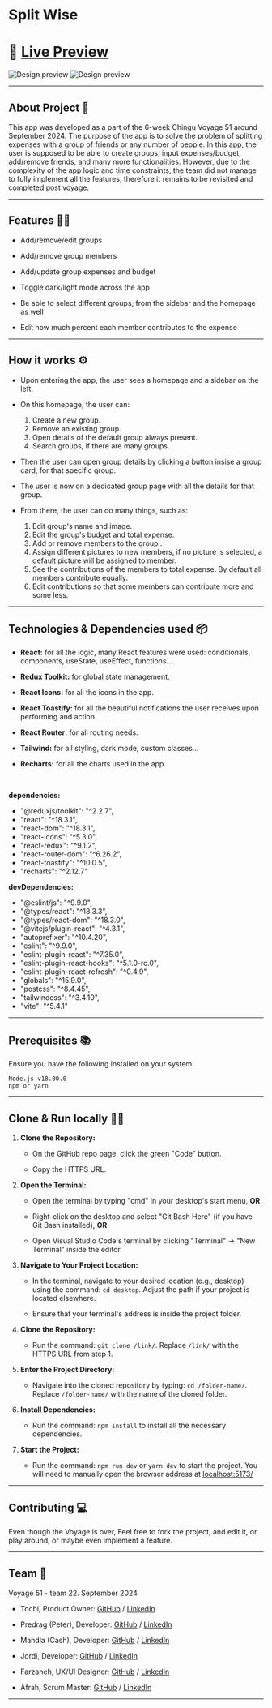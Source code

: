 # Split Wise

# 🔗 [Live Preview](https://gentle-kringle-dec3a4.netlify.app/)

![Design preview](/expense-splitter/src/assets/prev1.png)
![Design preview](/expense-splitter/src/assets/prev2.png)

---

## About Project 👋

This app was developed as a part of the 6-week Chingu Voyage 51 around September 2024. The purpose of the app is to solve the problem of splitting expenses with a group of friends or any number of people. In this app, the user is supposed to be able to create groups, input expenses/budget, add/remove friends, and many more functionalities. However, due to the complexity of the app logic and time constraints, the team did not manage to fully implement all the features, therefore it remains to be revisited and completed post voyage.

---

## Features 👨‍💻

- Add/remove/edit groups

- Add/remove group members

- Add/update group expenses and budget

- Toggle dark/light mode across the app

- Be able to select different groups, from the sidebar and the homepage as well

- Edit how much percent each member contributes to the expense

---

## How it works ⚙️

- Upon entering the app, the user sees a homepage and a sidebar on the left.

- On this homepage, the user can:

  1.  Create a new group.
  2.  Remove an existing group.
  3.  Open details of the default group always present.
  4.  Search groups, if there are many groups.

- Then the user can open group details by clicking a button insise a group card, for that specific group.

- The user is now on a dedicated group page with all the details for that group.

- From there, the user can do many things, such as:

  1.  Edit group's name and image.
  2.  Edit the group's budget and total expense.
  3.  Add or remove members to the group .
  4.  Assign different pictures to new members, if no picture is selected, a default picture will be assigned to member.
  5.  See the contributions of the members to total expense. By default all members contribute equally.
  6.  Edit contributions so that some members can contribute more and some less.

---

## Technologies & Dependencies used 📦

- **React:** for all the logic, many React features were used: conditionals, components, useState, useEffect, functions...

- **Redux Toolkit:** for global state management.

- **React Icons:** for all the icons in the app.

- **React Toastify:** for all the beautiful notifications the user receives upon performing and action.

- **React Router:** for all routing needs.

- **Tailwind:** for all styling, dark mode, custom classes...

- **Recharts:** for all the charts used in the app.

<br>

**dependencies:**

- "@reduxjs/toolkit": "^2.2.7",
- "react": "^18.3.1",
- "react-dom": "^18.3.1",
- "react-icons": "^5.3.0",
- "react-redux": "^9.1.2",
- "react-router-dom": "^6.26.2",
- "react-toastify": "^10.0.5",
- "recharts": "^2.12.7"

**devDependencies:**

- "@eslint/js": "^9.9.0",
- "@types/react": "^18.3.3",
- "@types/react-dom": "^18.3.0",
- "@vitejs/plugin-react": "^4.3.1",
- "autoprefixer": "^10.4.20",
- "eslint": "^9.9.0",
- "eslint-plugin-react": "^7.35.0",
- "eslint-plugin-react-hooks": "^5.1.0-rc.0",
- "eslint-plugin-react-refresh": "^0.4.9",
- "globals": "^15.9.0",
- "postcss": "^8.4.45",
- "tailwindcss": "^3.4.10",
- "vite": "^5.4.1"

---

## Prerequisites 📚

Ensure you have the following installed on your system:

    Node.js v18.00.0
    npm or yarn

---

## Clone & Run locally 🏃‍♂️

1. **Clone the Repository:**

   - On the GitHub repo page, click the green "Code" button.

   - Copy the HTTPS URL.

2. **Open the Terminal:**

   - Open the terminal by typing "cmd" in your desktop's start menu, **OR**

   - Right-click on the desktop and select "Git Bash Here" (if you have Git Bash installed), **OR**

   - Open Visual Studio Code's terminal by clicking "Terminal" -> "New Terminal" inside the editor.

3. **Navigate to Your Project Location:**

   - In the terminal, navigate to your desired location (e.g., desktop) using the command: `cd desktop`. Adjust the path if your project is located elsewhere.

   - Ensure that your terminal's address is inside the project folder.

4. **Clone the Repository:**

   - Run the command: `git clone /link/`. Replace `/link/` with the HTTPS URL from step 1.

5. **Enter the Project Directory:**

   - Navigate into the cloned repository by typing: `cd /folder-name/`. Replace `/folder-name/` with the name of the cloned folder.

6. **Install Dependencies:**

   - Run the command: `npm install` to install all the necessary dependencies.

7. **Start the Project:**

   - Run the command: `npm run dev` or `yarn dev` to start the project. You will need to manually open the browser address at [localhost:5173/](http://localhost:5173/)

---

## Contributing 💻

Even though the Voyage is over, Feel free to fork the project, and edit it, or play around, or maybe even implement a feature.

---

## Team 🎇

Voyage 51 - team 22. September 2024

- Tochi, Product Owner: [GitHub](https://github.com/Osira01) / [LinkedIn](https://www.linkedin.com/in/tochi-nkole-09525132/)

- Predrag (Peter), Developer: [GitHub](https://github.com/Predrag-Jandric) / [LinkedIn](https://www.linkedin.com/in/predrag-jandric/)

- Mandla (Cash), Developer: [GitHub](https://github.com/Mandla-tech) / [LinkedIn](https://www.linkedin.com/in/mandla-m/)

- Jordi, Developer: [GitHub](https://github.com/cluster28) / [LinkedIn](https://www.linkedin.com/in/jordi-rejas-b1319bb1/)

- Farzaneh, UX/UI Designer: [GitHub](https://github.com/farzaneh-falakrou) / [LinkedIn](https://www.linkedin.com/in/farzaneh-falakrou/)
- Afrah, Scrum Master: [GitHub](https://github.com/afbaf) / [LinkedIn](https://www.linkedin.com/feed/)

---


